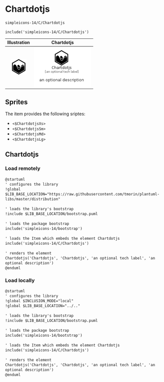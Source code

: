 # Chartdotjs


```text
simpleicons-14/C/Chartdotjs
```

```text
include('simpleicons-14/C/Chartdotjs')
```



| Illustration | Chartdotjs |
| :---: | :---: |
| ![illustration for Illustration](../../simpleicons-14/C/Chartdotjs.png) | ![illustration for Chartdotjs](../../simpleicons-14/C/Chartdotjs.Local.png) |



## Sprites
The item provides the following sriptes:

- `<$ChartdotjsXs>`
- `<$ChartdotjsSm>`
- `<$ChartdotjsMd>`
- `<$ChartdotjsLg>`





## Chartdotjs

### Load remotely
```plantuml
@startuml
' configures the library
!global $LIB_BASE_LOCATION="https://raw.githubusercontent.com/tmorin/plantuml-libs/master/distribution"

' loads the library's bootstrap
!include $LIB_BASE_LOCATION/bootstrap.puml

' loads the package bootstrap
include('simpleicons-14/bootstrap')

' loads the Item which embeds the element Chartdotjs
include('simpleicons-14/C/Chartdotjs')

' renders the element
Chartdotjs('Chartdotjs', 'Chartdotjs', 'an optional tech label', 'an optional description')
@enduml
```

### Load locally
```plantuml
@startuml
' configures the library
!global $INCLUSION_MODE="local"
!global $LIB_BASE_LOCATION="../.."

' loads the library's bootstrap
!include $LIB_BASE_LOCATION/bootstrap.puml

' loads the package bootstrap
include('simpleicons-14/bootstrap')

' loads the Item which embeds the element Chartdotjs
include('simpleicons-14/C/Chartdotjs')

' renders the element
Chartdotjs('Chartdotjs', 'Chartdotjs', 'an optional tech label', 'an optional description')
@enduml
```

